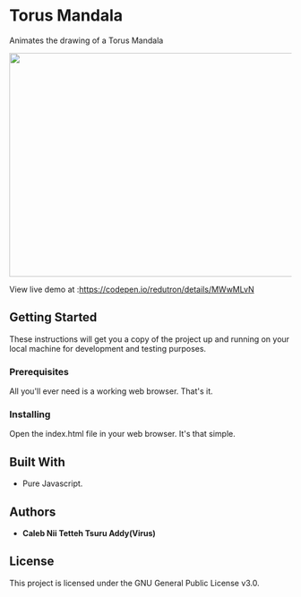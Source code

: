 # Torus Mandala
Animates the drawing of a Torus Mandala 
   
<img width="1357px" height="400px"  src ="img/img.jpg">

View live demo at :https://codepen.io/redutron/details/MWwMLvN
 
## Getting Started

These instructions will get you a copy of the project up and running on your local machine for development and testing purposes. 

### Prerequisites

All you'll ever need is a working web browser. That's it.

### Installing
Open the index.html file in your web browser. It's that simple.  
 
## Built With

* Pure Javascript.  

## Authors 

* **Caleb Nii Tetteh Tsuru Addy(Virus)**   
 
## License

This project is licensed under the GNU General Public License v3.0.
